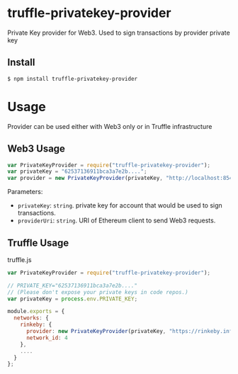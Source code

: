 # truffle-privatekey-provider
Private Key provider for Web3. Used to sign transactions by provider private key

## Install

```
$ npm install truffle-privatekey-provider
```

# Usage
Provider can be used either with Web3 only or in Truffle infrastructure


## Web3 Usage


```javascript
var PrivateKeyProvider = require("truffle-privatekey-provider");
var privateKey = "62537136911bca3a7e2b....";
var provider = new PrivateKeyProvider(privateKey, "http://localhost:8545");

```

Parameters:

- `privateKey`: `string`. private key for account that would be used to sign transactions.
- `providerUri`: `string`. URI of Ethereum client to send Web3 requests.

## Truffle Usage


truffle.js
```javascript
var PrivateKeyProvider = require("truffle-privatekey-provider");

// PRIVATE_KEY="62537136911bca3a7e2b...."
// (Please don't expose your private keys in code repos.)
var privateKey = process.env.PRIVATE_KEY;

module.exports = {
  networks: {
    rinkeby: {
      provider: new PrivateKeyProvider(privateKey, "https://rinkeby.infura.io/"),
      network_id: 4
    },
    ....
  }
};
```
